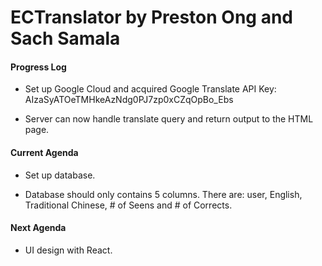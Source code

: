 # ECTranslator by Preston Ong and Sach Samala


#### Progress Log

- Set up Google Cloud and acquired Google Translate API Key: AIzaSyATOeTMHkeAzNdg0PJ7zp0xCZqOpBo_Ebs

- Server can now handle translate query and return output to the HTML page.

#### Current Agenda

- Set up database.

- Database should only contains 5 columns. There are: user, English, Traditional Chinese, # of Seens and # of Corrects.

#### Next Agenda

- UI design with React.